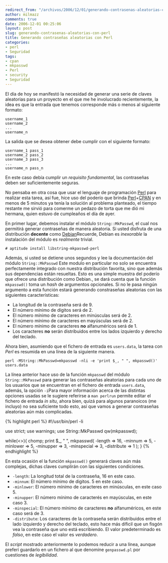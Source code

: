 ```yaml
---
redirect_from: "/archivos/2006/12/01/generando-contrasenas-aleatorias-con-perl/"
author: milmazz
comments: true
date: 2006-12-01 00:25:06
layout: post
slug: generando-contrasenas-aleatorias-con-perl
title: Generando contraseñas aleatorias con Perl
categories:
- perl
- Seguridad
tags:
- cpan
- mkpasswd
- Perl
- security
- Seguridad
---
```


El día de hoy se manifestó la necesidad de generar una serie de claves aleatorias para un proyecto en el que me he involucrado recientemente, la idea es que la entrada que tenemos corresponde más o menos al siguiente formato:

    username_1
    username_2
    ...
    username_n

La salida que se desea obtener debe cumplir con el siguiente formato:

    username_1 pass_1
    username_2 pass_2
    username_3 pass_3
    ...
    username_n pass_n

En este caso debía cumplir un _requisito fundamental_, las contraseñas deben ser suficientemente seguras.

No pensaba en otra cosa que usar el lenguaje de programación [Perl](http://www.perl.com) para realizar esta tarea, así fue, hice uso del poderío que brinda [Perl](http://www.perl.com)+[CPAN](http://www.cpan.org/) y en menos de 5 minutos ya tenía la solución al problema planteado, el tiempo restante me sirvió para comerme un pedazo de torta que me dió mi hermana, quien estuvo de cumpleaños el día de ayer.

En primer lugar, debemos instalar el módulo `String::MkPasswd`, el cual nos permitirá generar contraseñas de manera aleatoria. Si usted disfruta de una distribución **decente** como [Debian](http://www.debian.org)Recuerde, Debian es _inexorable_ la instalación del módulo es _realmente_ trivial.

    # aptitude install libstring-mkpasswd-perl

Además, si usted se detiene unos segundos y lee la documentación del módulo `String::MkPasswd` Este modulo en particular no solo se encuentra perfectamente integrado con nuestra distribución favorita, sino que además sus dependencias están resueltas. Esto es una simple muestra del poderío que ofrece una distribución como Debian., se dará cuenta que la función `mkpasswd()` toma un _hash_ de argumentos opcionales. Si no le pasa ningún argumento a esta función estará generando constraseñas aleatorias con las siguientes características:

  * La longitud de la contraseña será de 9.
  * El número mínimo de dígitos será de 2.
  * El número mínimo de caracteres en minúsculas será de 2.
  * El número mínimo de caracteres en mayúsculas será de 2.
  * El número mínimo de caracteres **no** alfanuméricos será de 1.
  * Los caracteres **no** serán distribuidos entre los lados izquierdo y derecho del teclado.

Ahora bien, asumiendo que el fichero de entrada es `users.data`, la tarea con _Perl_ es resumida en una línea de la siguiente manera.

    perl -MString::MkPasswd=mkpasswd -nli -e 'print $_, " ", mkpasswd()' users.data

La línea anterior hace uso de la función `mkpasswd` del módulo `String::MkPasswd` para generar las contraseñas aleatorias para cada uno de los usuarios que se encuentran en el fichero de entrada `users.data`, además, la opción `-i`Para mayor información acerca de las distintas opciones usadas se le sugiere referirse a `man perlrun` permite editar el fichero de entrada _in situ_, ahora bien, quizá para algunos paranoicos (me incluyo) no sea suficiente todo esto, así que vamos a generar contraseñas aleatorias aún más complicadas.

{% highlight perl %}
#!/usr/bin/perl -li

use strict;
use warnings;
use String::MkPasswd qw(mkpasswd);

while(<>){
    chomp;
    print $_, " ", mkpasswd(
	    -length => 16,
	    -minnum => 5,
	    -minlower => 5,
	    -minupper => 3,
	    -minspecial => 3,
	    -distribute => 1
    );
}
{% endhighlight %}

En esta ocasión el la función `mkpasswd()` generará claves aún más complejas, dichas claves cumplirán con las siguientes condiciones.

 * `-length`: La longitud total de la contraseña, 16 en este caso.
 * `-minnum`: El número mínimo de digitos. 5 en este caso.
 * `-minlower`: El número mínimo de caracteres en minúsculas, en este caso 5.
 * `-minupper`: El número mínimo de caracterés en mayúsculas, en este caso 3.
 * `-minspecial`: El número mínimo de caracteres **no** alfanuméricos, en este caso será de 3.
 * `-distribute`: Los caracteres de la contraseña serán distribuidos entre el lado izquierdo y derecho del teclado, esto hace más díficil que un fisgón vea la contraseña que uno está escribiendo. El valor predeterminado es _falso_, en este caso el valor es _verdadero_.

El _script_ mostrado anteriormente lo podemos reducir a una línea, aunque preferí guardarlo en un fichero al que denomine `genpasswd.pl` por cuestiones de _legibilidad_.
